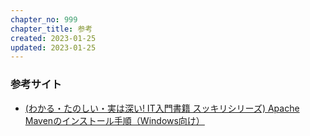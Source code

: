 ```yaml
---
chapter_no: 999
chapter_title: 参考
created: 2023-01-25
updated: 2023-01-25
---
```

### 参考サイト
- [(わかる・たのしい・実は深い! IT入門書籍 スッキリシリーズ) Apache Mavenのインストール手順（Windows向け）](https://sukkiri.jp/technologies/devtools/maven/apache-maven-installwindows.html)